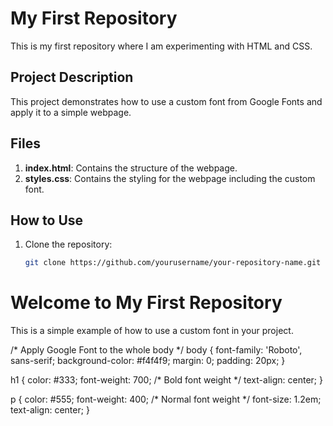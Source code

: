 # My First Repository

This is my first repository where I am experimenting with HTML and CSS.

## Project Description

This project demonstrates how to use a custom font from Google Fonts and apply it to a simple webpage.

## Files

1. **index.html**: Contains the structure of the webpage.
2. **styles.css**: Contains the styling for the webpage including the custom font.

## How to Use

1. Clone the repository:
   ```bash
   git clone https://github.com/yourusername/your-repository-name.git

<!DOCTYPE html>
<html lang="en">
<head>
    <meta charset="UTF-8">
    <meta name="viewport" content="width=device-width, initial-scale=1.0">
    <!-- Linking Google Font (Roboto) -->
    <link href="https://fonts.googleapis.com/css2?family=Roboto:wght@400;700&display=swap" rel="stylesheet">
    <link rel="stylesheet" href="styles.css">
</head>
<body>
    <h1>Welcome to My First Repository</h1>
    <p>This is a simple example of how to use a custom font in your project.</p>
</body>
</html>

/* Apply Google Font to the whole body */
body {
    font-family: 'Roboto', sans-serif;
    background-color: #f4f4f9;
    margin: 0;
    padding: 20px;
}

h1 {
    color: #333;
    font-weight: 700;  /* Bold font weight */
    text-align: center;
}

p {
    color: #555;
    font-weight: 400;  /* Normal font weight */
    font-size: 1.2em;
    text-align: center;
}

